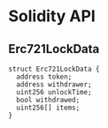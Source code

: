 # Solidity API

## Erc721LockData

```solidity
struct Erc721LockData {
  address token;
  address withdrawer;
  uint256 unlockTime;
  bool withdrawed;
  uint256[] items;
}
```

